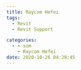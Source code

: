 ```yaml
---
title: Raycom Hefei
tags:
  - Revit
  - Revit Support

categories:
  - - som
    - Raycom Hefei
date: 2020-10-26 04:29:45
---
```

